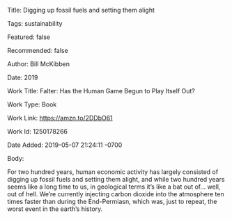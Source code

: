 Title:  Digging up fossil fuels and setting them alight

Tags:   sustainability

Featured: false

Recommended: false

Author: Bill McKibben

Date:   2019

Work Title: Falter: Has the Human Game Begun to Play Itself Out?

Work Type: Book

Work Link: https://amzn.to/2DDbO61

Work Id: 1250178266

Date Added: 2019-05-07 21:24:11 -0700

Body: 

For two hundred years, human economic activity has largely consisted of digging up fossil fuels and setting them alight, and while two hundred years seems like a long time to us, in geological terms it’s like a bat out of… well, out of hell. We’re currently injecting carbon dioxide into the atmosphere ten times faster than during the End-Permiasn, which was, just to repeat, the worst event in the earth’s history. 


